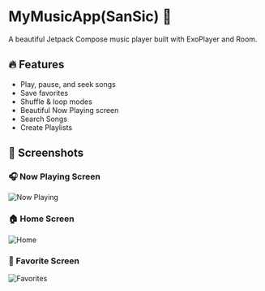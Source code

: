 # MyMusicApp(SanSic) 🎵

A beautiful Jetpack Compose music player built with ExoPlayer and Room.

## 🔥 Features
- Play, pause, and seek songs
- Save favorites
- Shuffle & loop modes
- Beautiful Now Playing screen
- Search Songs
- Create Playlists

## 📸 Screenshots

### 🎧 Now Playing Screen
![Now Playing](screenshots/now_playing_screen.png)

### 🏠 Home Screen
![Home](screenshots/home_screen.png)

### 💖 Favorite Screen
![Favorites](screenshots/favorite_screen.png)
